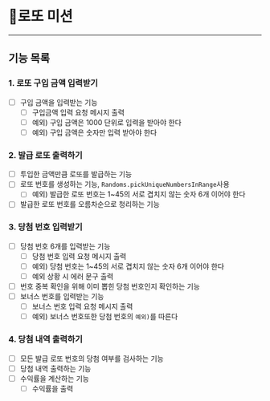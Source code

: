 # 🎰로또 미션

---------------------
## 기능 목록

### 1. 로또 구입 금액 입력받기
 - [ ] 구입 금액을 입력받는 기능
   - [ ] 구입금액 입력 요청 메시지 출력
   - [ ] 예외) 구입 금액은 1000 단위로 입력을 받아야 한다
   - [ ] 예외) 구입 금액은 숫자만 입력 받아야 한다

### 2. 발급 로또 출력하기
 - [ ] 투입한 금액만큼 로또를 발급하는 기능
 - [ ] 로또 번호를 생성하는 기능, `Randoms.pickUniqueNumbersInRange`사용
   - [ ] 예외) 발급한 로또 번호는 1~45의 서로 겹치지 않는 숫자 6개 이어야 한다
 - [ ] 발급한 로또 번호를 오름차순으로 청리하는 기능

### 3. 당첨 번호 입력받기
 - [ ] 당첨 번호 6개를 입력받는 기능
   - [ ] 당첨 번호 입력 요청 메시지 출력
   - [ ] 예외) 당첨 번호는 1~45의 서로 겹치지 않는 숫자 6개 이어야 한다
   - [ ] 예외 상황 시 에러 문구 출력
 - [ ] 번호 중복 확인을 위해 이미 뽑힌 당첨 번호인지 확인하는 기능
 - [ ] 보너스 번호를 입력받는 기능
   - [ ] 보너스 번호 입력 요청 메시지 출력
   - [ ] 예외) 보너스 번호또한 당첨 번호의 `예외)`를 따른다
 
### 4. 당첨 내역 출력하기
 - [ ] 모든 발급 로또 번호의 당첨 여부를 검사하는 기능
 - [ ] 당첨 내역 출력하는 기능
 - [ ] 수익률을 계산하는 기능
   - [ ] 수익률을 출력
